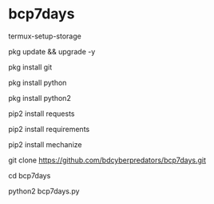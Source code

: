 # bcp7days

termux-setup-storage

pkg update && upgrade -y

pkg install git

pkg install python

pkg  install python2

pip2 install requests

pip2 install requirements

pip2 install mechanize

git clone https://github.com/bdcyberpredators/bcp7days.git

cd bcp7days

python2 bcp7days.py
